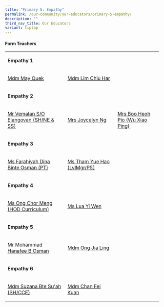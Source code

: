 ```yaml
---
title: "Primary 5: Empathy"
permalink: /our-community/our-educators/primary-5-empathy/
description: ""
third_nav_title: Our Educators
variant: tiptap
---
```

<h4>Form Teachers</h4>
<table style="minWidth: 75px">
<colgroup>
<col>
<col>
<col>
</colgroup>
<tbody>
<tr>
<td rowspan="1" colspan="3">
<p><strong>Empathy 1</strong>
</p>
</td>
</tr>
<tr>
<td rowspan="1" colspan="1">
<p><a href="quek_mei_yin_may@moe.edu.sg" rel="noopener nofollow" target="_blank">Mdm May Quek</a>
</p>
</td>
<td rowspan="1" colspan="1">
<p><a href="lim_chiu_har@moe.edu.sg" rel="noopener nofollow" target="_blank">Mdm Lim Chiu Har</a>
</p>
</td>
<td rowspan="1" colspan="1">
<p></p>
</td>
</tr>
<tr>
<td rowspan="1" colspan="3">
<p><strong>Empathy 2</strong>
</p>
</td>
</tr>
<tr>
<td rowspan="1" colspan="1">
<p><a href="vemalan_elangovan@moe.edu.sg" rel="noopener nofollow" target="_blank">Mr Vemalan S/O Elangovan (SH/NE &amp; SS)</a>
</p>
</td>
<td rowspan="1" colspan="1">
<p><a href="ng_joycelyn@moe.edu.sg" rel="noopener nofollow" target="_blank">Mrs Joycelyn Ng</a>
</p>
</td>
<td rowspan="1" colspan="1">
<p><a href="goh_heoh_pio@moe.edu.sg" rel="noopener nofollow" target="_blank">Mrs Boo Heoh Pio (Wu Xiao Ping)</a>
</p>
</td>
</tr>
<tr>
<td rowspan="1" colspan="3">
<p><strong>Empathy 3</strong>
</p>
</td>
</tr>
<tr>
<td rowspan="1" colspan="1">
<p><a href="farahiyah_dina_osman@moe.edu.sg" rel="noopener nofollow" target="_blank">Ms Farahiyah Dina Binte Osman (PT)</a>
</p>
</td>
<td rowspan="1" colspan="1">
<p><a href="tham_yue_hao@moe.edu.sg" rel="noopener nofollow" target="_blank">Ms Tham Yue Hao (LvlMgr/P5)</a>
</p>
</td>
<td rowspan="1" colspan="1">
<p></p>
</td>
</tr>
<tr>
<td rowspan="1" colspan="3">
<p><strong>Empathy 4</strong>
</p>
</td>
</tr>
<tr>
<td rowspan="1" colspan="1">
<p><a href="ong_chor_meng@moe.edu.sg" rel="noopener nofollow" target="_blank">Ms Ong Chor Meng (HOD Curriculum)</a>
</p>
</td>
<td rowspan="1" colspan="1">
<p><a href="lua_yi_wen@moe.edu.sg" rel="noopener nofollow" target="_blank">Ms Lua Yi Wen</a>
</p>
</td>
<td rowspan="1" colspan="1">
<p></p>
</td>
</tr>
<tr>
<td rowspan="1" colspan="3">
<p><strong>Empathy 5</strong>
</p>
</td>
</tr>
<tr>
<td rowspan="1" colspan="1">
<p><a href="mohammad_hanafee_b_osman@moe.edu.sg" rel="noopener nofollow" target="_blank">Mr Mohammad Hanafee B Osman</a>
</p>
</td>
<td rowspan="1" colspan="1">
<p><a href="ong_jia_ling@moe.edu.sg" rel="noopener nofollow" target="_blank">Mdm Ong Jia Ling</a>
</p>
</td>
<td rowspan="1" colspan="1">
<p></p>
</td>
</tr>
<tr>
<td rowspan="1" colspan="3">
<p><strong>Empathy 6</strong>
</p>
</td>
</tr>
<tr>
<td rowspan="1" colspan="1">
<p><a href="suzana_suah@moe.edu.sg" rel="noopener nofollow" target="_blank">Mdm Suzana Bte Su'ah (SH/CCE)</a>
</p>
</td>
<td rowspan="1" colspan="1">
<p><a href="chan_fei_kuan@moe.edu.sg" rel="noopener nofollow" target="_blank">Mdm Chan Fei Kuan</a>
</p>
</td>
<td rowspan="1" colspan="1">
<p></p>
</td>
</tr>
</tbody>
</table>
<p></p>